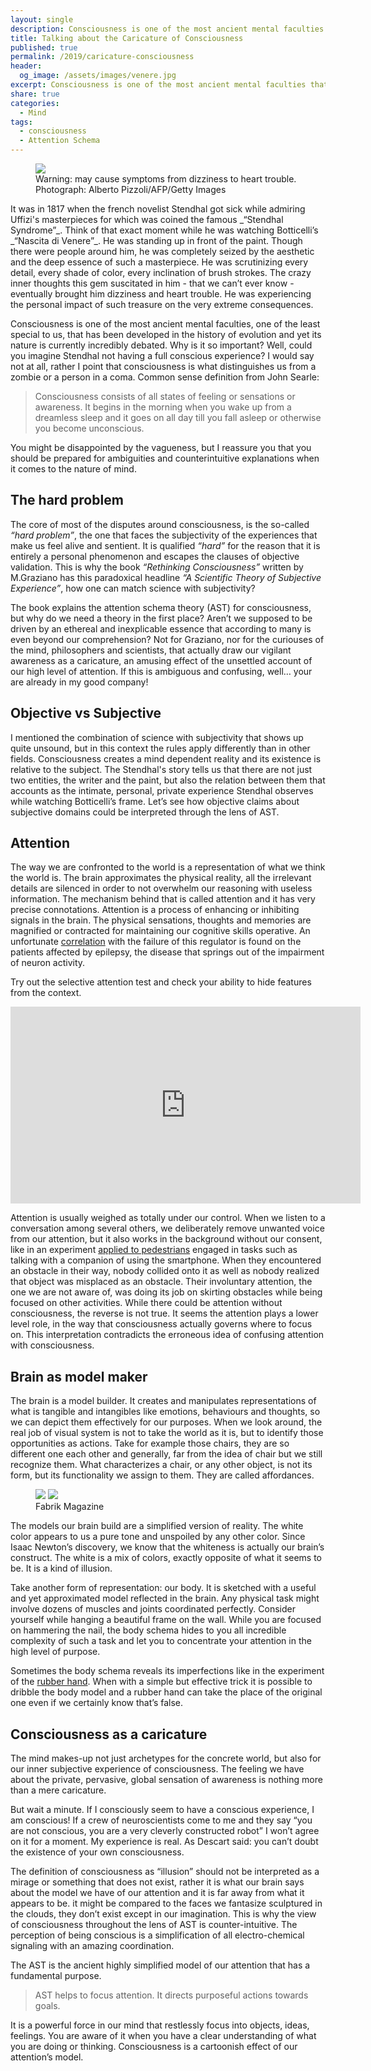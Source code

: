 ```yaml
---
layout: single
description: Consciousness is one of the most ancient mental faculties that has been developed in the history of evolution and yet its nature is currently incredibly debated. Why is it so important? It is what distinguishes us from a zombie or a person in a coma. I introduce the Attention Schema Theory for explaining the nature of consciousness.
title: Talking about the Caricature of Consciousness
published: true
permalink: /2019/caricature-consciousness
header:
  og_image: /assets/images/venere.jpg
excerpt: Consciousness is one of the most ancient mental faculties that has been developed in the history of evolution and yet its nature is currently incredibly debated. Why is it so important? It is what distinguishes us from a zombie or a person in a coma. I introduce the Attention Schema Theory for explaining the nature of consciousness.
share: true
categories:
  - Mind
tags:
  - consciousness
  - Attention Schema
---
```

<figure class="full">
    <img src="/assets/images/venere.jpg">
    <figcaption>Warning: may cause symptoms from dizziness to heart trouble. Photograph: Alberto Pizzoli/AFP/Getty Images</figcaption>
</figure>
It was in 1817 when the french novelist Stendhal got sick while admiring Uffizi's masterpieces for which was coined the famous  _“Stendhal Syndrome”_.   
Think of that exact moment while he was watching Botticelli’s _“Nascita di Venere”_. He was standing up in front of the paint. Though there were people around him, he was completely seized by the aesthetic and the deep essence of such a masterpiece. He was scrutinizing every detail, every shade of color, every inclination of brush strokes. The crazy inner thoughts this gem suscitated in him - that we can’t ever know  - eventually brought him dizziness and heart trouble. He was experiencing the personal impact of such treasure on the very extreme consequences.

Consciousness is one of the most ancient mental faculties, one of the least special to us, that has been developed in the history of evolution and yet its nature is currently incredibly debated. Why is it so important? Well, could you imagine Stendhal not having a full conscious experience? I would say not at all, rather I point that consciousness is what distinguishes us from a zombie or a person in a coma. Common sense definition from John Searle:

>Consciousness consists of all states of feeling or sensations or awareness. It begins in the morning when you wake up from a dreamless sleep and it goes on all day till you fall asleep or otherwise you become unconscious.

You might be disappointed by the vagueness, but I reassure you that you should be prepared for ambiguities and counterintuitive explanations when it comes to the nature of mind.  

## The hard problem
The core of most of the disputes around consciousness, is the so-called _“hard problem”_, the one that faces the subjectivity of the experiences that make us feel alive and sentient. It is qualified _“hard”_ for the reason that it is entirely a personal phenomenon and escapes the clauses of objective validation. This is why the book _“Rethinking Consciousness”_ written by M.Graziano has this paradoxical headline _“A Scientific Theory of Subjective Experience”_, how one can match science with subjectivity?

The book explains the attention schema theory (AST) for consciousness, but why do we need a theory in the first place?   Aren’t we supposed to be driven by an ethereal and inexplicable essence that according to many is even beyond our comprehension?   Not for Graziano, nor for the curiouses of the mind, philosophers and scientists, that actually draw our vigilant awareness as a caricature, an amusing effect of the unsettled account of our high level of attention. If this is ambiguous and confusing, well… your are already in my good company!

## Objective vs Subjective
I mentioned the combination of science with subjectivity that shows up quite unsound, but in this context the rules apply differently than in other fields. Consciousness creates a mind dependent reality and its existence is relative to the subject. The Stendhal's story tells us that there are not just two entities, the writer and the paint, but also the relation between them that accounts as the intimate, personal, private experience Stendhal observes while watching Botticelli’s frame. Let’s see how objective claims about subjective domains could be interpreted through the lens of AST.

## Attention
The way we are confronted to the world is a representation of what we think the world is. The brain approximates the physical reality, all the irrelevant details are silenced in order to not overwhelm our reasoning with useless information. The mechanism behind that is called attention and it has very precise connotations. Attention is a process of enhancing or inhibiting signals in the brain. The physical sensations, thoughts and memories are magnified or contracted for maintaining our cognitive skills operative. An unfortunate [correlation](https://www.ncbi.nlm.nih.gov/pubmed/15607597) with the failure of this regulator is found on the patients affected by epilepsy,
the disease that springs out of the impairment of neuron activity.

Try out the selective attention test and check your ability to hide features from the context.
<iframe width="560" height="315" src="https://www.youtube.com/embed/vJG698U2Mvo" frameborder="0" allow="accelerometer; autoplay; encrypted-media; gyroscope; picture-in-picture" allowfullscreen></iframe>

Attention is usually weighed as totally under our control. When we listen to a conversation among several others, we deliberately remove unwanted voice from our attention, but it also works in the background without our consent, like in an experiment [applied to pedestrians](https://www.frontiersin.org/articles/10.3389/fpsyg.2019.01846/full) engaged in tasks such as talking with a companion of using the smartphone. When they encountered an obstacle in their way, nobody collided onto it as well as nobody realized that object was misplaced as an obstacle. Their involuntary attention, the one we are not aware of, was doing its job on skirting obstacles while being focused on other activities.
While there could be attention without consciousness, the reverse is not true. It seems the attention plays a lower level role, in the way that consciousness actually governs where to focus on. This interpretation contradicts the erroneous idea of confusing attention with consciousness.

## Brain as model maker
The brain is a model builder. It creates and manipulates representations of what is tangible and intangibles like emotions, behaviours and thoughts, so we can depict them effectively for our purposes. When we look around, the real job of visual system is not to take the world as it is, but to identify those opportunities as actions. Take for example those chairs, they are so different one each other and generally, far from the idea of chair but we still recognize them. What characterizes a chair, or any other object, is not its form, but its functionality we assign to them. They are called affordances.
<figure class="half">
  <img src="/assets/chair1.jpg"/>
  <img src="/assets/chair2.jpeg"/>
  <figcaption>Fabrik Magazine</figcaption>
</figure>

The models our brain build are a simplified version of reality. The white color appears to us a pure tone and unspoiled by any other color. Since Isaac Newton’s discovery, we know that the whiteness is actually our brain’s construct. The white is a mix of colors, exactly opposite of what it seems to be. It is a kind of illusion.

Take another form of representation: our body. It is sketched with a useful and yet approximated model reflected in the brain. Any physical task might involve dozens of muscles and joints coordinated perfectly. Consider yourself while hanging a beautiful frame on the wall. While you are focused on hammering the nail, the body schema hides to you all incredible complexity of such a task and let you to concentrate your attention in the high level of purpose.

Sometimes the body schema reveals its imperfections like in the experiment of the [rubber hand](https://www.youtube.com/watch?v=RaP0MqvkvUw). When with a simple but effective trick it is possible to dribble the body model and a rubber hand can take the place of the original one even if we certainly know that’s false.

## Consciousness as a caricature
The mind makes-up not just archetypes for the concrete world, but also for our inner subjective experience of consciousness.
 The feeling we have about the private, pervasive, global sensation of awareness is nothing more than a mere caricature.

But wait a minute. If I consciously seem to have a conscious experience, I am conscious!
If a crew of neuroscientists come to me and they say “you are not conscious, you are a very cleverly constructed robot” I won’t agree on it for a moment.
My experience is real. As Descart said: you can’t doubt the existence of your own consciousness.

The definition of consciousness as “illusion” should not be interpreted as a mirage or something that does not exist, rather it is what our brain says about the model we have of our attention and it is far away from what it appears to be. it might be compared to the faces we fantasize sculptured in the clouds, they don’t exist except in our imagination. This is why the view of consciousness throughout the lens of AST is counter-intuitive. The perception of being conscious is a simplification of all electro-chemical signaling with an amazing coordination.

The AST is the ancient highly simplified model of our attention that has a fundamental purpose.
>AST helps to focus attention. It directs purposeful actions towards goals.

 It is a powerful force in our mind that restlessly focus into objects, ideas, feelings. You are aware of it when you have a clear understanding of what you are doing or thinking.
Consciousness is a cartoonish effect of our attention’s model.
